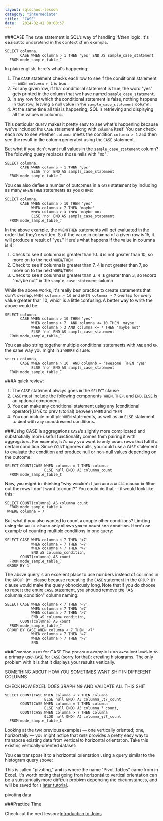 ```yaml
---
layout: sqlschool-lesson
category: "intermediate"
title:  "CASE"
date:   2014-02-01 00:00:57
---
```


###CASE
The `CASE` statement is SQL's way of handling if/then logic. It's easiest to understand in the context of an example:

    SELECT columna,
           CASE WHEN columna > 1 THEN 'yes' END AS sample_case_statement
      FROM mode_sample_table_7

In plain english, here's what's happening:

1. The `CASE` statement checks each row to see if the conditional statement &mdash; `WHEN columna > 1` is true.
2. For any given row, if that conditional statement is true, the word "yes" gets printed in the column that we have named `sample_case_statement`.
3. In any row for which the conditional statement is false, nothing happens in that row, leaving a null value in the `sample_case_statement` column.
4. At the same time all this is happening, SQL is retrieving and displaying all the values in columna.

This particular query makes it pretty easy to see what's happening because we've included the `CASE` statement along with `columna` itself. You can check each row to see whether `columna` meets the condition `columna > 1` and then see the result in the column generated using the `CASE` statement.

But what if you don't want null values in the `sample_case_statement` column? The following query replaces those nulls with "no":

    SELECT columna,
           CASE WHEN columna > 1 THEN 'yes' 
                ELSE 'no' END AS sample_case_statement
      FROM mode_sample_table_7

You can also define a number of outcomes in a `CASE` statement by including as many `WHEN`/`THEN` statements as you'd like:

    SELECT columna,
           CASE WHEN columna > 10 THEN 'yes'
                WHEN columna > 7 THEN 'maybe'
                WHEN columna > 3 THEN 'maybe not'
                ELSE 'no' END AS sample_case_statement
      FROM mode_sample_table_7

In the above example, the `WHEN`/`THEN` statements will get evaluated in the order that they're written. So if the value in columna of a given row is 15, it will produce a result of "yes." Here's what happens if the value in columna is 4:

1. Check to see if columna is greater than 10. 4 is not greater than 10, so move on to the next `WHEN`/`THEN`
2. Check to see if columna is greater than 7. 4 is not greater than 7, so move on to the next `WHEN`/`THEN`
3. Check to see if columna is greater than 3. 4 **is** greater than 3, so record "maybe not" in the `sample_case_statement` column

While the above works, it's really best practice to create statements that don't overlap. `WHEN columna > 10` and `WHEN columna > 7` overlap for every value greater than 10, which is a little confusing. A better way to write the above would be:

    SELECT columna,
           CASE WHEN columna > 10 THEN 'yes'
                WHEN columna > 7  AND columna <= 10 THEN 'maybe'
                WHEN columna > 3 AND columna <= 7 THEN 'maybe not'
                ELSE 'no' END AS sample_case_statement
      FROM mode_sample_table_7

You can also string together multiple conditional statements with `AND` and `OR` the same way you might in a `WHERE` clause:

    SELECT columna,
           CASE WHEN columna > 10  AND columnb = 'awesome' THEN 'yes'
                ELSE 'no' END AS sample_case_statement
      FROM mode_sample_table_7

###A quick review:

1. The `CASE` statement always goes in the `SELECT` clause
2. `CASE` must include the following components: `WHEN`, `THEN`, and `END`. `ELSE` is an optional component.
3. You can make any conditional statement using any [conditional operator](LINK to prev tutorial) between `WHEN` and `THEN`
4. You can include multiple `WHEN` statements, as well as an `ELSE` statement to deal with any unaddressed conditions.

###Using CASE in aggregations
`CASE`'s slightly more complicated and substnatially more useful functionality comes from pairing it with aggregators. For example, let's say you want to only count rows that fulfill a certain condition. Since `COUNT` ignores nulls, you could use a `CASE` statement to evaluate the condition and produce null or non-null values depending on the outcome:

    SELECT COUNT(CASE WHEN columna = 7 THEN columna
                      ELSE null END) AS columna_count
      FROM mode_sample_table_8

Now, you might be thinking "why wouldn't I just use a `WHERE` clause to filter out the rows I don't want to count?" You could do that -- it would look like this:

    SELECT COUNT(columna) AS columna_count
      FROM mode_sample_table_8
     WHERE columna = 7

But what if you also wanted to count a couple other conditions? Limiting using the `WHERE` clause only allows you to count one condition. Here's an example of counting multiple conditions in one query:

    SELECT CASE WHEN columna < 7 THEN '<7'
                WHEN columna = 7 THEN '=7'
                WHEN columna > 7 THEN '>7'
                END AS columna_condition,
           COUNT(columna) AS count
      FROM mode_sample_table_7
     GROUP BY 1

The above query is an excellent place to use numbers instead of columns in the `GROUP BY ` clause because repeating the `CASE` statement in the `GROUP BY` clause would make the query obnoxiously long. Note that if you do choose to repeat the entire `CASE` statement, you shouod remove the "AS columna_condition" column naming:

    SELECT CASE WHEN columna < 7 THEN '<7'
                WHEN columna = 7 THEN '=7'
                WHEN columna > 7 THEN '>7'
                END AS columna_condition,
           COUNT(columna) AS count
      FROM mode_sample_table_7
     GROUP BY CASE WHEN columna < 7 THEN '<7'
                WHEN columna = 7 THEN '=7'
                WHEN columna > 7 THEN '>7'
                END

###Common uses for CASE
The previous example is an excellent lead-in to a primary use-`CASE` for `CASE` (sorry for that): creating histograms. The only problem with it is that it displays your results vertically.

SOMETHING ABOUT HOW YOU SOMETIMES WANT SHIT IN DIFFERENT COLUMNS

CHECK HOW EXCEL DOES GRAPHING AND VALIDATE ALL THIS SHIT

    SELECT COUNT(CASE WHEN columna < 7 THEN columna
                      ELSE null END) AS columna_lt7_count,
           COUNT(CASE WHEN columna = 7 THEN columna
                      ELSE null END) AS columna_7_count,
           COUNT(CASE WHEN columna > 7 THEN columna
                      ELSE null END) AS columna_gt7_count
      FROM mode_sample_table_8

Looking at the two previous examples &mdash; one vertically oriented; one, horizontally &mdash; you might notice that `CASE` provides a pretty easy way to transpose existing data from vertical to horizontal orientation. Take this existing vertically-oriented dataset:

<!-- EXAMPLE-->

You can transpose it to a horizontal orientation using a query similar to the histogram query above:

<!--pivoted example-->

This is called "pivoting," and is where the name "Pivot Tables" came from in Excel. It's worth noting that going from horizontal to vertical orientation can be a substantially more difficult problem depending the circumstances, and will be saved for a [later tutorial](/solutions-to-common-problems/pivoting-columns-to-rows.html).

pivoting data

###Practice Time

<!--MO FUNCTIONS, MO PROBLEMS-->

Check out the next lesson: [Introduction to Joins](/intermediate/join-intro.html)
